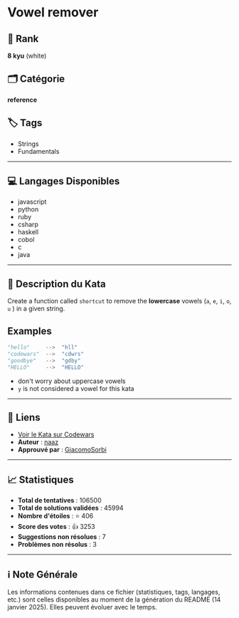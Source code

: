 # Vowel remover

## 🏅 Rank
**8 kyu** (white)

## 🗂️ Catégorie
**reference**

## 🏷️ Tags
- Strings
- Fundamentals

---

## 💻 Langages Disponibles
- javascript
- python
- ruby
- csharp
- haskell
- cobol
- c
- java

---

## 📜 Description du Kata

Create a function called `shortcut` to remove the **lowercase** vowels (`a`, `e`, `i`, `o`, `u` ) in a given string.

## Examples

```python
"hello"     -->  "hll"
"codewars"  -->  "cdwrs"
"goodbye"   -->  "gdby"
"HELLO"     -->  "HELLO"
```

* don't worry about uppercase vowels
* `y` is not considered a vowel for this kata

---

## 🔗 Liens
- [Voir le Kata sur Codewars](https://www.codewars.com/kata/5547929140907378f9000039)
- **Auteur** : [naaz](https://www.codewars.com/users/naaz)
- **Approuvé par** : [GiacomoSorbi](https://www.codewars.com/users/GiacomoSorbi)

---

## 📈 Statistiques
- **Total de tentatives** : 106500
- **Total de solutions validées** : 45994
- **Nombre d'étoiles** : ⭐ 406
- **Score des votes** : 👍 3253
- **Suggestions non résolues** : 7
- **Problèmes non résolus** : 3

---

## ℹ️ Note Générale
Les informations contenues dans ce fichier (statistiques, tags, langages, etc.) sont celles disponibles au moment de la génération du README (14 janvier 2025). Elles peuvent évoluer avec le temps.
